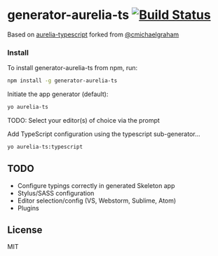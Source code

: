 # generator-aurelia-ts [![Build Status](https://secure.travis-ci.org/kristianmandrup/generator-aurelia-ts.png?branch=master)](https://travis-ci.org/kristianmandrup/generator-aurelia-ts)


Based on [aurelia-typescript](https://github.com/kristianmandrup/aurelia-typescript) forked from [@cmichaelgraham](https://github.com/cmichaelgraham/aurelia-typescript)

### Install

To install generator-aurelia-ts from npm, run:

```bash
npm install -g generator-aurelia-ts
```

Initiate the app generator (default):

```bash
yo aurelia-ts
```

TODO: Select your editor(s) of choice via the prompt

Add TypeScript configuration using the typescript sub-generator...

```bash
yo aurelia-ts:typescript
```

## TODO

- Configure typings correctly in generated Skeleton app
- Stylus/SASS configuration
- Editor selection/config (VS, Webstorm, Sublime, Atom)
- Plugins

## License

MIT
